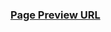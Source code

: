 <div style="text-align: left">

### [Page Preview URL](https://htmlpreview.github.io/?https://github.com/theTrackSuitDev/softuniJsAdvaced/blob/main/htmlCssMiniCourse/cssExercise/mountainForm/index.html)

</div>
